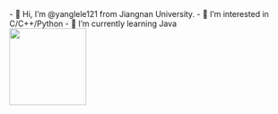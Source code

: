<div>
- 👋 Hi, I’m @yanglele121 from Jiangnan University.
- 👀 I’m interested in C/C++/Python
- 🌱 I’m currently learning Java
</div>
<img align="right,top" height="137px" src="https://github-readme-stats.vercel.app/api?username=yanglele121&hide_title=true&hide_border=true&show_icons=trueline_height=21&text_color=000&icon_color=000&bg_color=0,ea6161,ffc64d,fffc4d,52fa5a&theme=graywhite" /> 

<!---
yanglele121/yanglele121 is a ✨ special ✨ repository because its `README.md` (this file) appears on your GitHub profile.
You can click the Preview link to take a look at your changes.
--->
